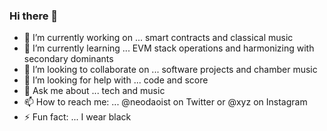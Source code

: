 ### Hi there 👋

- 🔭 I’m currently working on ... smart contracts and classical music
- 🌱 I’m currently learning ... EVM stack operations and harmonizing with secondary dominants
- 👯 I’m looking to collaborate on ... software projects and chamber music
- 🤔 I’m looking for help with ... code and score
- 💬 Ask me about ... tech and music
- 📫 How to reach me: ... @neodaoist on Twitter or @xyz on Instagram
- ⚡ Fun fact: ... I wear black
